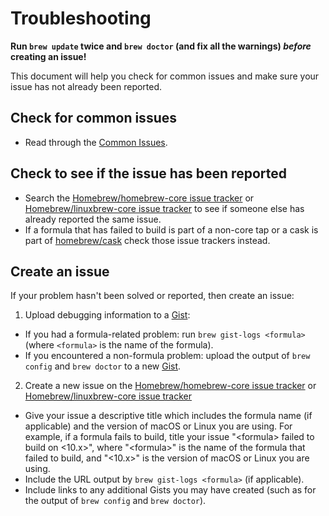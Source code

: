 # Troubleshooting

**Run `brew update` twice and `brew doctor` (and fix all the warnings) *before* creating an issue!**

This document will help you check for common issues and make sure your issue has not already been reported.

## Check for common issues

* Read through the [Common Issues](Common-Issues.md).

## Check to see if the issue has been reported

* Search the [Homebrew/homebrew-core issue tracker](https://github.com/Homebrew/homebrew-core/issues) or [Homebrew/linuxbrew-core issue tracker](https://github.com/Homebrew/linuxbrew-core/issues) to see if someone else has already reported the same issue.
* If a formula that has failed to build is part of a non-core tap or a cask is part of [homebrew/cask](https://github.com/Homebrew/homebrew-cask/issues) check those issue trackers instead.

## Create an issue

If your problem hasn't been solved or reported, then create an issue:

1. Upload debugging information to a [Gist](https://gist.github.com):

  * If you had a formula-related problem: run `brew gist-logs <formula>` (where `<formula>` is the name of the formula).
  * If you encountered a non-formula problem: upload the output of `brew config` and `brew doctor` to a new [Gist](https://gist.github.com).

2. Create a new issue on the [Homebrew/homebrew-core issue tracker](https://github.com/Homebrew/homebrew-core/issues/new/choose) or [Homebrew/linuxbrew-core issue tracker](https://github.com/Homebrew/linuxbrew-core/issues/new/choose)

  * Give your issue a descriptive title which includes the formula name (if applicable) and the version of macOS or Linux you are using. For example, if a formula fails to build, title your issue "\<formula> failed to build on \<10.x>", where "\<formula>" is the name of the formula that failed to build, and "\<10.x>" is the version of macOS or Linux you are using.
  * Include the URL output by `brew gist-logs <formula>` (if applicable).
  * Include links to any additional Gists you may have created (such as for the output of `brew config` and `brew doctor`).
